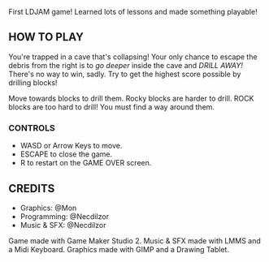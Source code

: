 First LDJAM game!
Learned lots of lessons and made something playable!


## HOW TO PLAY
You're trapped in a cave that's collapsing! Your only chance to escape the debris from the right is to _go deeper_ inside the cave and _DRILL AWAY!_
There's no way to win, sadly. Try to get the highest score possible by drilling blocks!

Move towards blocks to drill them.
Rocky blocks are harder to drill.
ROCK blocks are too hard to drill! You must find a way around them.


### CONTROLS
- WASD or Arrow Keys to move.
- ESCAPE to close the game.
- R to restart on the GAME OVER screen.



## CREDITS
- Graphics: @Mon
- Programming: @Necdilzor
- Music & SFX: @Necdilzor

Game made with Game Maker Studio 2.
Music & SFX made with LMMS and a Midi Keyboard.
Graphics made with GIMP and a Drawing Tablet.

